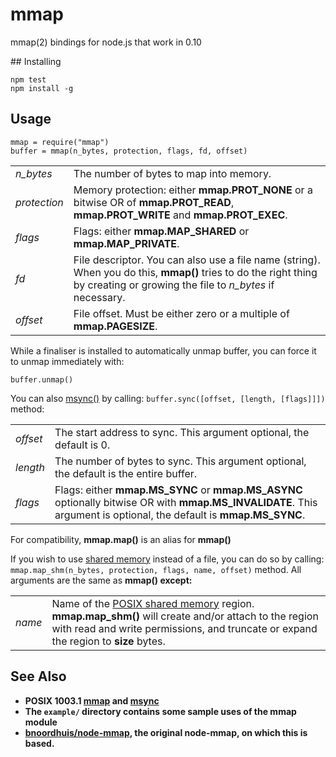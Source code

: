 # mmap

mmap(2) bindings for node.js that work in 0.10

## Installing

    npm test
    npm install -g

## Usage

    mmap = require("mmap")
    buffer = mmap(n_bytes, protection, flags, fd, offset)

<table>
  <tr>
    <td><i>n_bytes</i></td>
    <td>The number of bytes to map into memory.</td>
  </tr>
  <tr>
    <td><i>protection</i></td>
    <td>Memory protection: either <b>mmap.PROT_NONE</b> or a bitwise OR of <b>mmap.PROT_READ</b>, <b>mmap.PROT_WRITE</b> and <b>mmap.PROT_EXEC</b>.</td>
  </tr>
  <tr>
    <td><i>flags</i></td>
    <td>Flags: either <b>mmap.MAP_SHARED</b> or <b>mmap.MAP_PRIVATE</b>.</td>
  </tr>
  <tr>
    <td><i>fd</i></td>
    <td>File descriptor. You can also use a file name (string). When you do this, <b>mmap()</b> tries to do the right thing by creating or growing the file to <i>n_bytes</i> if necessary.</td>
  </tr>
  <tr>
    <td><i>offset</i></td>
    <td>File offset. Must be either zero or a multiple of <b>mmap.PAGESIZE</b>.</td>
  </tr>
</table>

While a finaliser is installed to automatically unmap buffer, you can
force it to unmap immediately with:

    buffer.unmap()

You can also [msync()](http://pubs.opengroup.org/onlinepubs/9699919799/functions/msync.html) by calling: `buffer.sync([offset, [length, [flags]]])` method:

<table>
  <tr>
    <td><i>offset</i></td>
    <td>The start address to sync. This argument optional, the default is 0.</td>
  </tr>
  <tr>
    <td><i>length</i></td>
    <td>The number of bytes to sync. This argument optional, the default is the entire buffer.</td>
  </tr>
  <tr>
    <td><i>flags</i></td>
    <td>Flags: either <b>mmap.MS_SYNC</b> or <b>mmap.MS_ASYNC</b> optionally bitwise OR with <b>mmap.MS_INVALIDATE</b>. This argument is optional, the default is <b>mmap.MS_SYNC</b>.</td>
  </tr>
</table>

For compatibility, <b>mmap.map()</b> is an alias for <b>mmap()</b>

If you wish to use [shared memory](http://en.wikipedia.org/wiki/Shared_memory#In_software) instead of a file, you can do so by calling: `mmap.map_shm(n_bytes, protection, flags, name, offset)` method.  All arguments are the same as <b>mmap()<b> except:

<table>
  <tr>
    <td><i>name</i></td>
    <td>Name of the <a href="http://man7.org/linux/man-pages/man7/shm_overview.7.html">POSIX shared memory</a> region.  <b>mmap.map_shm()</b> will create and/or attach to the region with read and write permissions, and truncate or expand the region to <b>size</b> bytes.</td>
  </tr>
</table>

## See Also

* POSIX 1003.1 [mmap](http://pubs.opengroup.org/onlinepubs/9699919799/functions/mmap.html) and [msync](http://pubs.opengroup.org/onlinepubs/9699919799/functions/msync.html)
* The `example/` directory contains some sample uses of the mmap module
* [bnoordhuis/node-mmap](https://github.com/bnoordhuis/node-mmap), the original node-mmap, on which this is based.
